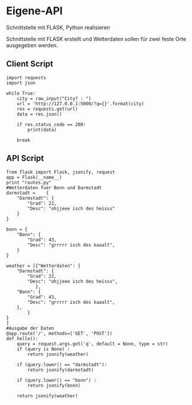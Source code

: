 # Eigene-API
Schnittstelle mit FLASK, Python realisieren

Schnittstelle mit FLASK erstellt und Wetterdaten sollen für zwei feste Orte ausgegeben werden.


## Client Script
```
import requests
import json

while True:
	city = raw_input("City? : ")
	url = 'http://127.0.0.1:5000/?q={}'.format(city)
	res = requests.get(url)
	data = res.json()

	if res.status_code == 200:
		print(data)

	break
```  

## API Script
```
from flask import Flask, jsonify, request
app = Flask(__name__)
print "routes.py"
#Wetterdaten fuer Bonn und Darmstadt
darmstadt =    {
    "Darmstadt": {
        "Grad": 22,
        "Desc": "ohjjeee isch des heisss"
    }
}

bonn = {
    "Bonn": {
        "Grad": 43,
        "Desc": "grrrrr isch des kaaalt",
    }
}

weather = [{"Wetterdaten": {
    "Darmstadt": {
        "Grad": 22,
        "Desc": "ohjjeee isch des heisss",
           },
    "Bonn": {
        "Grad": 43,
        "Desc": "grrrrr isch des kaaalt",
    },
        }
}
]
#Ausgabe der Daten
@app.route('/', methods=['GET', 'POST'])
def hello():
    query = request.args.get('q', default = None, type = str)
    if (query is None) :
        return jsonify(weather)

    if (query.lower() == "darmstadt"):
        return jsonify(darmstadt)

    if (query.lower() == "bonn") :
        return jsonify(bonn)

    return jsonify(weather)
```
